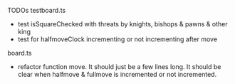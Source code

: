 TODOs
testboard.ts
  - test isSquareChecked with threats by knights, bishops & pawns & other king
  - test for halfmoveClock incrementing or not incrementing after move

board.ts
  - refactor function move. It should just be a few lines long. It should be clear when halfmove & fullmove is incremented or not incremented.
